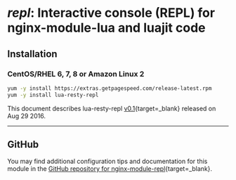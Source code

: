 # _repl_: Interactive console (REPL) for nginx-module-lua and luajit code


## Installation

### CentOS/RHEL 6, 7, 8 or Amazon Linux 2

```bash
yum -y install https://extras.getpagespeed.com/release-latest.rpm
yum -y install lua-resty-repl
```



This document describes lua-resty-repl [v0.1](https://github.com/saks/lua-resty-repl/releases/tag/0.01){target=_blank} 
released on Aug 29 2016.
    
<hr />

## GitHub

You may find additional configuration tips and documentation for this module in the [GitHub repository for 
nginx-module-repl](https://github.com/saks/lua-resty-repl){target=_blank}.